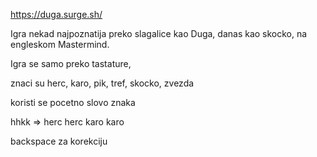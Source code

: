https://duga.surge.sh/

Igra nekad najpoznatija preko slagalice kao Duga, danas kao skocko, na engleskom Mastermind.

Igra se samo preko tastature,

znaci su herc, karo, pik, tref, skocko, zvezda

koristi se pocetno slovo znaka

hhkk => herc herc karo karo

backspace za korekciju
